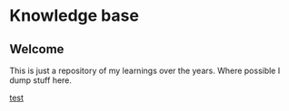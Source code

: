 <!-- This is a comment -->

# Knowledge base
## Welcome
This is just a repository of my learnings over the years. Where possible I dump stuff here.



[test](test.md)

